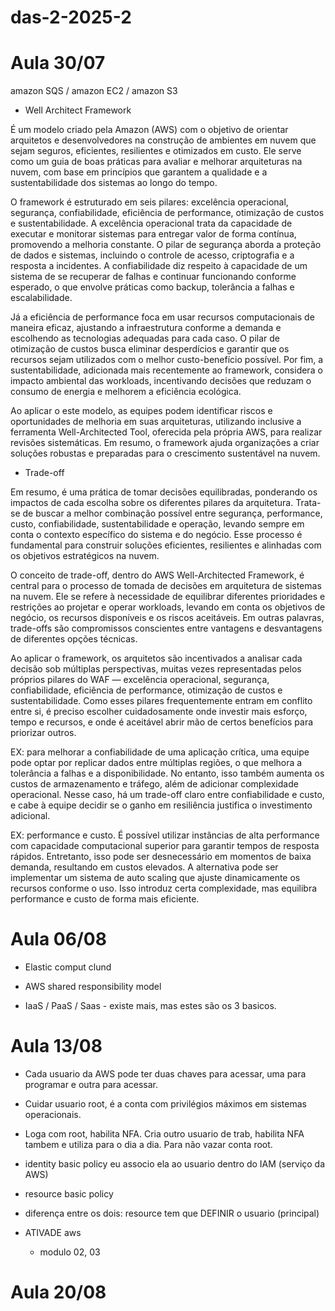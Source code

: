 # das-2-2025-2

# Aula 30/07

amazon SQS / amazon EC2 / amazon S3

- Well Architect Framework

É um modelo criado pela Amazon (AWS) com o objetivo de orientar arquitetos e desenvolvedores na construção de ambientes em nuvem que sejam seguros, eficientes, resilientes e otimizados em custo. Ele serve como um guia de boas práticas para avaliar e melhorar arquiteturas na nuvem, com base em princípios que garantem a qualidade e a sustentabilidade dos sistemas ao longo do tempo.

O framework é estruturado em seis pilares: excelência operacional, segurança, confiabilidade, eficiência de performance, otimização de custos e sustentabilidade. A excelência operacional trata da capacidade de executar e monitorar sistemas para entregar valor de forma contínua, promovendo a melhoria constante. O pilar de segurança aborda a proteção de dados e sistemas, incluindo o controle de acesso, criptografia e a resposta a incidentes. A confiabilidade diz respeito à capacidade de um sistema de se recuperar de falhas e continuar funcionando conforme esperado, o que envolve práticas como backup, tolerância a falhas e escalabilidade.

Já a eficiência de performance foca em usar recursos computacionais de maneira eficaz, ajustando a infraestrutura conforme a demanda e escolhendo as tecnologias adequadas para cada caso. O pilar de otimização de custos busca eliminar desperdícios e garantir que os recursos sejam utilizados com o melhor custo-benefício possível. Por fim, a sustentabilidade, adicionada mais recentemente ao framework, considera o impacto ambiental das workloads, incentivando decisões que reduzam o consumo de energia e melhorem a eficiência ecológica.

Ao aplicar o este modelo, as equipes podem identificar riscos e oportunidades de melhoria em suas arquiteturas, utilizando inclusive a ferramenta Well-Architected Tool, oferecida pela própria AWS, para realizar revisões sistemáticas. Em resumo, o framework ajuda organizações a criar soluções robustas e preparadas para o crescimento sustentável na nuvem.
  
- Trade-off

Em resumo, é uma prática de tomar decisões equilibradas, ponderando os impactos de cada escolha sobre os diferentes pilares da arquitetura. Trata-se de buscar a melhor combinação possível entre segurança, performance, custo, confiabilidade, sustentabilidade e operação, levando sempre em conta o contexto específico do sistema e do negócio. Esse processo é fundamental para construir soluções eficientes, resilientes e alinhadas com os objetivos estratégicos na nuvem.

O conceito de trade-off, dentro do AWS Well-Architected Framework, é central para o processo de tomada de decisões em arquitetura de sistemas na nuvem. Ele se refere à necessidade de equilibrar diferentes prioridades e restrições ao projetar e operar workloads, levando em conta os objetivos de negócio, os recursos disponíveis e os riscos aceitáveis. Em outras palavras, trade-offs são compromissos conscientes entre vantagens e desvantagens de diferentes opções técnicas.

Ao aplicar o framework, os arquitetos são incentivados a analisar cada decisão sob múltiplas perspectivas, muitas vezes representadas pelos próprios pilares do WAF — excelência operacional, segurança, confiabilidade, eficiência de performance, otimização de custos e sustentabilidade. Como esses pilares frequentemente entram em conflito entre si, é preciso escolher cuidadosamente onde investir mais esforço, tempo e recursos, e onde é aceitável abrir mão de certos benefícios para priorizar outros.

EX: para melhorar a confiabilidade de uma aplicação crítica, uma equipe pode optar por replicar dados entre múltiplas regiões, o que melhora a tolerância a falhas e a disponibilidade. No entanto, isso também aumenta os custos de armazenamento e tráfego, além de adicionar complexidade operacional. Nesse caso, há um trade-off claro entre confiabilidade e custo, e cabe à equipe decidir se o ganho em resiliência justifica o investimento adicional.

EX: performance e custo. É possível utilizar instâncias de alta performance com capacidade computacional superior para garantir tempos de resposta rápidos. Entretanto, isso pode ser desnecessário em momentos de baixa demanda, resultando em custos elevados. A alternativa pode ser implementar um sistema de auto scaling que ajuste dinamicamente os recursos conforme o uso. Isso introduz certa complexidade, mas equilibra performance e custo de forma mais eficiente.

# Aula 06/08

- Elastic comput clund

- AWS shared responsibility model
- IaaS / PaaS / Saas - existe mais, mas estes são os 3 basicos.
  
# Aula 13/08

- Cada usuario da AWS pode ter duas chaves para acessar, uma para programar e outra para acessar.
- Cuidar usuario root, é a conta com privilégios máximos em sistemas operacionais.
- Loga com root, habilita NFA. Cria outro usuario de trab, habilita NFA tambem e utiliza para o dia a dia. Para não vazar conta root.
  
- identity basic policy eu associo ela ao usuario dentro do IAM (serviço da AWS)
- resource basic policy
- diferença entre os dois: resource tem que DEFINIR o usuario (principal)

- ATIVADE aws
  
  - modulo 02, 03

# Aula 20/08

